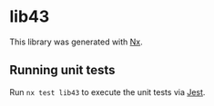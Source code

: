 # lib43

This library was generated with [Nx](https://nx.dev).

## Running unit tests

Run `nx test lib43` to execute the unit tests via [Jest](https://jestjs.io).
